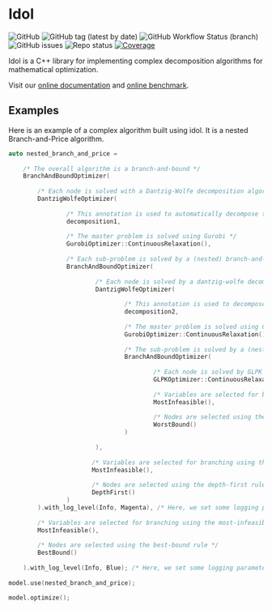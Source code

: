 # Idol

![GitHub](https://img.shields.io/github/license/hlefebvr/idol)
![GitHub tag (latest by date)](https://img.shields.io/github/v/tag/hlefebvr/idol?label=version)
![GitHub Workflow Status (branch)](https://img.shields.io/github/actions/workflow/status/hlefebvr/idol/cmake.yml?branch=main)
![GitHub issues](https://img.shields.io/github/issues-raw/hlefebvr/idol)
![Repo status](https://www.repostatus.org/badges/latest/wip.svg)
[![Coverage](https://img.shields.io/codecov/c/github/hlefebvr/idol/main?flag=default&token=BWMH5522QP)](https://app.codecov.io/github/hlefebvr/idol)

Idol is a C++ library for implementing complex decomposition algorithms for
mathematical optimization.

Visit our [online documentation](https://hlefebvr.github.io/idol/) and [online benchmark](https://hlefebvr.github.io/idol_benchmark/GAP.render.html).

## Examples

Here is an example of a complex algorithm built using idol. It is a nested Branch-and-Price algorithm.

```cpp
auto nested_branch_and_price = 
            
    /* The overall algorithm is a branch-and-bound */
    BranchAndBoundOptimizer(
        
        /* Each node is solved with a Dantzig-Wolfe decomposition algorithm */
        DantzigWolfeOptimizer(
    
                /* This annotation is used to automatically decompose the problem */
                decomposition1,
    
                /* The master problem is solved using Gurobi */
                GurobiOptimizer::ContinuousRelaxation(), 
                
                /* Each sub-problem is solved by a (nested) branch-and-bound algorithm */
                BranchAndBoundOptimizer(
                        
                        /* Each node is solved by a dantzig-wolfe decomposition algorithm */
                        DantzigWolfeOptimizer(
                                
                                /* This annotation is used to decompose the sub-problem again */
                                decomposition2,
                                
                                /* The master problem is solved using Gurobi */
                                GurobiOptimizer::ContinuousRelaxation(),
    
                                /* The sub-problem is solved by a (nested) branch-and-bound algorithm [we could have used GurobiOptimizer instead] */
                                BranchAndBoundOptimizer(
                                        
                                        /* Each node is solved by GLPK */
                                        GLPKOptimizer::ContinuousRelaxation(),
    
                                        /* Variables are selected for branching using the most-infeasible rule */
                                        MostInfeasible(),
                                        
                                        /* Nodes are selected using the worst-bound rule */
                                        WorstBound()
                                )
    
                        ),
                       
                       /* Variables are selected for branching using the most-infeasible rule */
                       MostInfeasible(),
                       
                       /* Nodes are selected using the depth-first rule */
                       DepthFirst()
                )
        ).with_log_level(Info, Magenta), /* Here, we set some logging parameters */
    
        /* Variables are selected for branching using the most-infeasible rule */
        MostInfeasible(),
    
        /* Nodes are selected using the best-bound rule */
        BestBound()
        
    ).with_log_level(Info, Blue); /* Here, we set some logging parameters */
    
model.use(nested_branch_and_price);

model.optimize();
```
